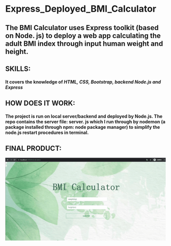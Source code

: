 # Express_Deployed_BMI_Calculator

## The BMI Calculator uses Express toolkit (based on Node. js) to deploy a web app calculating the adult BMI index through input human weight and height.

## SKILLS:
#### It covers the knowledge of **_HTML, CSS, Bootstrap,  backend Node.js and Express_**

## HOW DOES IT WORK:
#### The project is run on local server/backend and deployed by Node.js.  The repo contains the server file: server. js which I run through by nodemon (a package installed through npm: node package manager) to simplify the node.js restart procedures in terminal. 

## FINAL PRODUCT: 

![Farmers Market Finder Demo](gif/calculator.gif)
